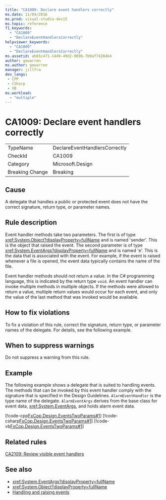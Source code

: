 ```yaml
---
title: "CA1009: Declare event handlers correctly"
ms.date: 11/04/2016
ms.prod: visual-studio-dev15
ms.topic: reference
f1_keywords:
  - "CA1009"
  - "DeclareEventHandlersCorrectly"
helpviewer_keywords:
  - "CA1009"
  - "DeclareEventHandlersCorrectly"
ms.assetid: ab65c471-1449-49d2-9896-7b9af74284b4
author: gewarren
ms.author: gewarren
manager: jillfra
dev_langs:
 - CPP
 - CSharp
 - VB
ms.workload:
  - "multiple"
---
```

# CA1009: Declare event handlers correctly

|||
|-|-|
|TypeName|DeclareEventHandlersCorrectly|
|CheckId|CA1009|
|Category|Microsoft.Design|
|Breaking Change|Breaking|

## Cause
 A delegate that handles a public or protected event does not have the correct signature, return type, or parameter names.

## Rule description
 Event handler methods take two parameters. The first is of type <xref:System.Object?displayProperty=fullName> and is named 'sender'. This is the object that raised the event. The second parameter is of type <xref:System.EventArgs?displayProperty=fullName> and is named 'e'. This is the data that is associated with the event. For example, if the event is raised whenever a file is opened, the event data typically contains the name of the file.

 Event handler methods should not return a value. In the C# programming language, this is indicated by the return type `void`. An event handler can invoke multiple methods in multiple objects. If the methods were allowed to return a value, multiple return values would occur for each event, and only the value of the last method that was invoked would be available.

## How to fix violations
 To fix a violation of this rule, correct the signature, return type, or parameter names of the delegate. For details, see the following example.

## When to suppress warnings
 Do not suppress a warning from this rule.

## Example
 The following example shows a delegate that is suited to handling events. The methods that can be invoked by this event handler comply with the signature that is specified in the Design Guidelines. `AlarmEventHandler` is the type name of the delegate. `AlarmEventArgs` derives from the base class for event data, <xref:System.EventArgs>, and holds alarm event data.

 [!code-cpp[FxCop.Design.EventsTwoParams#1](../code-quality/codesnippet/CPP/ca1009-declare-event-handlers-correctly_1.cpp)]
 [!code-csharp[FxCop.Design.EventsTwoParams#1](../code-quality/codesnippet/CSharp/ca1009-declare-event-handlers-correctly_1.cs)]
 [!code-vb[FxCop.Design.EventsTwoParams#1](../code-quality/codesnippet/VisualBasic/ca1009-declare-event-handlers-correctly_1.vb)]

## Related rules
 [CA2109: Review visible event handlers](../code-quality/ca2109-review-visible-event-handlers.md)

## See also

- <xref:System.EventArgs?displayProperty=fullName>
- <xref:System.Object?displayProperty=fullName>
- [Handling and raising events](/dotnet/standard/events/index)